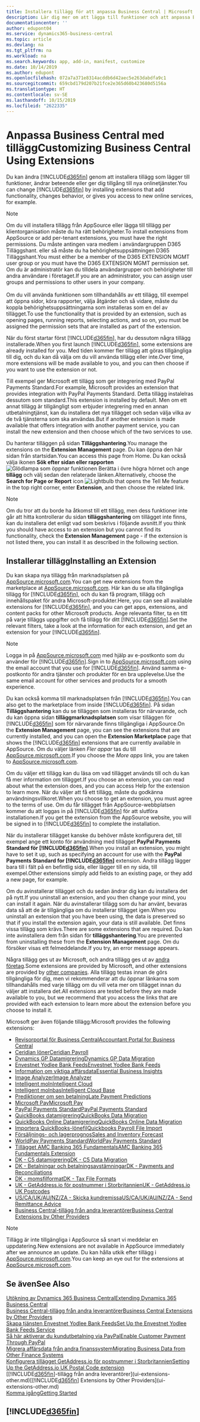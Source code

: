 ```yaml
---
title: Installera tillägg för att anpassa Business Central | Microsoft Docs
description: Lär dig mer om att lägga till funktioner och att anpassa Business Central genom att installera tillägg.
documentationcenter: ''
author: edupont04
ms.service: dynamics365-business-central
ms.topic: article
ms.devlang: na
ms.tgt_pltfrm: na
ms.workload: na
ms.search.keywords: app, add-in, manifest, customize
ms.date: 10/14/2019
ms.author: edupont
ms.openlocfilehash: 072a7a371e8314acddb6d42aec5e263dabdfa9c1
ms.sourcegitcommit: 659cbd179d207b21fce2e365d60b423680d5156a
ms.translationtype: HT
ms.contentlocale: sv-SE
ms.lasthandoff: 10/15/2019
ms.locfileid: "2622335"
---
```

# <a name="customizing-business-central-using-extensions"></a><span data-ttu-id="fb8eb-103">Anpassa Business Central med tillägg</span><span class="sxs-lookup"><span data-stu-id="fb8eb-103">Customizing Business Central Using Extensions</span></span>
<span data-ttu-id="fb8eb-104">Du kan ändra [!INCLUDE[d365fin](includes/d365fin_md.md)] genom att installera tillägg som lägger till funktioner, ändrar beteende eller ger dig tillgång till nya onlinetjänster.</span><span class="sxs-lookup"><span data-stu-id="fb8eb-104">You can change [!INCLUDE[d365fin](includes/d365fin_md.md)] by installing extensions that add functionality, changes behavior, or gives you access to new online services, for example.</span></span>

> [!NOTE]
> <span data-ttu-id="fb8eb-105">Om du vill installera tillägg från AppSource eller lägga till tillägg per klientorganisation måste du ha rätt behörigheter.</span><span class="sxs-lookup"><span data-stu-id="fb8eb-105">To install extensions from AppSource or add per-tenant extensions, you must have the right permissions.</span></span> <span data-ttu-id="fb8eb-106">Du måste antingen vara medlem i användargruppen D365 Tilläggshant. eller så måste du ha behörighetsuppsättningen D365 Tilläggshant.</span><span class="sxs-lookup"><span data-stu-id="fb8eb-106">You must either be a member of the D365 EXTENSION MGMT user group or you must have the D365 EXTENSION MGMT permission set.</span></span> <span data-ttu-id="fb8eb-107">Om du är administratör kan du tilldela användargrupper och behörigheter till andra användare i företaget.</span><span class="sxs-lookup"><span data-stu-id="fb8eb-107">If you are an administrator, you can assign user groups and permissions to other users in your company.</span></span><br /><br />
<span data-ttu-id="fb8eb-108">Om du vill använda funktionen som tillhandahålls av ett tillägg, till exempel att öppna sidor, köra rapporter, välja åtgärder och så vidare, måste du koppla behörighetsuppsättningarna som installeras som en del av tillägget.</span><span class="sxs-lookup"><span data-stu-id="fb8eb-108">To use the functionality that is provided by an extension, such as opening pages, running reports, selecting actions, and so on, you must be assigned the permission sets that are installed as part of the extension.</span></span>

<span data-ttu-id="fb8eb-109">När du först startar först [!INCLUDE[d365fin](includes/d365fin_md.md)], har du dessutom några tillägg installerade.</span><span class="sxs-lookup"><span data-stu-id="fb8eb-109">When you first launch [!INCLUDE[d365fin](includes/d365fin_md.md)], some extensions are already installed for you.</span></span> <span data-ttu-id="fb8eb-110">Med tiden kommer fler tillägg att göras tillgängliga till dig, och du kan då välja om du vill använda tillägg eller inte.</span><span class="sxs-lookup"><span data-stu-id="fb8eb-110">Over time, more extensions will be made available to you, and you can then choose if you want to use the extension or not.</span></span>

<span data-ttu-id="fb8eb-111">Till exempel ger Microsoft ett tillägg som ger integrering med PayPal Payments Standard.</span><span class="sxs-lookup"><span data-stu-id="fb8eb-111">For example, Microsoft provides an extension that provides integration with PayPal Payments Standard.</span></span> <span data-ttu-id="fb8eb-112">Detta tillägg instalelras dessutom som standard.</span><span class="sxs-lookup"><span data-stu-id="fb8eb-112">This extension is installed by default.</span></span>
<span data-ttu-id="fb8eb-113">Men om ett annat tillägg är tillgängligt som erbjuder integrering med en annan utbetalningtjänst, kan du installera det nya tillägget och sedan välja vilka av de två tjänsterna som ska användas.</span><span class="sxs-lookup"><span data-stu-id="fb8eb-113">But if another extension is made available that offers integration with another payment service, you can install the new extension and then choose which of the two services to use.</span></span>  

<span data-ttu-id="fb8eb-114">Du hanterar tilläggen på sidan **Tilläggshantering**.</span><span class="sxs-lookup"><span data-stu-id="fb8eb-114">You manage the extensions on the **Extension Management** page.</span></span> <span data-ttu-id="fb8eb-115">Du kan öppna den här sidan från startsidan.</span><span class="sxs-lookup"><span data-stu-id="fb8eb-115">You can access this page from Home.</span></span> <span data-ttu-id="fb8eb-116">Du kan också välja ikonen **Sök efter sidan eller rapporten** ![Glödlampa som öppnar funktionen Berätta](media/ui-search/search_small.png "Berätta vad du vill göra") i övre högra hörnet och ange **tillägg** och välj sedan den relaterade länken.</span><span class="sxs-lookup"><span data-stu-id="fb8eb-116">Alternatively, choose the **Search for Page or Report** icon ![Lightbulb that opens the Tell Me feature](media/ui-search/search_small.png "Tell me what you want to do") in the top right corner, enter **Extension**, and then choose the related link.</span></span>  

> [!NOTE]  
>   <span data-ttu-id="fb8eb-117">Om du tror att du borde ha åtkomst till ett tillägg, men dess funktioner inte går att hitta kontrollerar du sidan **tilläggshantering** om tillägget inte finns, kan du installera det enligt vad som beskrivs i följande avsnitt.</span><span class="sxs-lookup"><span data-stu-id="fb8eb-117">If you think you should have access to an extension but you cannot find its functionality, check the **Extension Management** page - if the extension is not listed there, you can install it as described in the following section.</span></span>  

## <a name="installing-an-extension"></a><span data-ttu-id="fb8eb-118">Installerar tillägg</span><span class="sxs-lookup"><span data-stu-id="fb8eb-118">Installing an Extension</span></span>
<span data-ttu-id="fb8eb-119">Du kan skapa nya tillägg från marknadsplatsen på [AppSource.microsoft.com](https://appsource.microsoft.com/en-us/marketplace/apps?src=dynamics365website&product=dynamics-365-business-central).</span><span class="sxs-lookup"><span data-stu-id="fb8eb-119">You can get new extensions from the marketplace at [AppSource.microsoft.com](https://appsource.microsoft.com/en-us/marketplace/apps?src=dynamics365website&product=dynamics-365-business-central).</span></span> <span data-ttu-id="fb8eb-120">Här kan du se alla tillgängliga tillägg för [!INCLUDE[d365fin](includes/d365fin_md.md)], och du kan få program, tillägg och innehållspaket för andra Microsoft-produkter.</span><span class="sxs-lookup"><span data-stu-id="fb8eb-120">Here, you can see all available extensions for [!INCLUDE[d365fin](includes/d365fin_md.md)], and you can get apps, extensions, and content packs for other Microsoft products.</span></span> <span data-ttu-id="fb8eb-121">Ange relevanta filter, ta en titt på varje tilläggs uppgifter och få tillägg för ditt [!INCLUDE[d365fin](includes/d365fin_md.md)].</span><span class="sxs-lookup"><span data-stu-id="fb8eb-121">Set the relevant filters, take a look at the information for each extension, and get an extension for your [!INCLUDE[d365fin](includes/d365fin_md.md)].</span></span>  
> [!NOTE]  
>   <span data-ttu-id="fb8eb-122">Logga in på [AppSource.microsoft.com](https://appsource.microsoft.com/) med hjälp av e-postkonto som du använder för [!INCLUDE[d365fin](includes/d365fin_md.md)].</span><span class="sxs-lookup"><span data-stu-id="fb8eb-122">Sign in to [AppSource.microsoft.com](https://appsource.microsoft.com/) using the email account that you use for [!INCLUDE[d365fin](includes/d365fin_md.md)].</span></span> <span data-ttu-id="fb8eb-123">Använd samma e-postkonto för andra tjänster och produkter för en bra upplevelse.</span><span class="sxs-lookup"><span data-stu-id="fb8eb-123">Use the same email account for other services and products for a smooth experience.</span></span>  

<span data-ttu-id="fb8eb-124">Du kan också komma till marknadsplatsen från [!INCLUDE[d365fin](includes/d365fin_md.md)].</span><span class="sxs-lookup"><span data-stu-id="fb8eb-124">You can also get to the marketplace from inside [!INCLUDE[d365fin](includes/d365fin_md.md)].</span></span> <span data-ttu-id="fb8eb-125">På sidan **Tilläggshantering** kan du se tilläggen som installeras för närvarande, och du kan öppna sidan **tilläggmarknadsplatsen** som visar tilläggen för [!INCLUDE[d365fin](includes/d365fin_md.md)] som för närvarande finns tillgängliga i AppSource.</span><span class="sxs-lookup"><span data-stu-id="fb8eb-125">On the **Extension Management** page, you can see the extensions that are currently installed, and you can open the **Extension Marketplace** page that shows the [!INCLUDE[d365fin](includes/d365fin_md.md)] extensions that are currently available in AppSource.</span></span> <span data-ttu-id="fb8eb-126">Om du väljer länken *Fler appar* tas du till [AppSource.microsoft.com](https://appsource.microsoft.com/en-us/marketplace/apps?product=dynamics-365%3Bdynamics-365-for-financials&page=1).</span><span class="sxs-lookup"><span data-stu-id="fb8eb-126">If you choose the *More apps* link, you are taken to [AppSource.microsoft.com](https://appsource.microsoft.com/en-us/marketplace/apps?product=dynamics-365%3Bdynamics-365-for-financials&page=1).</span></span>  

<span data-ttu-id="fb8eb-127">Om du väljer ett tillägg kan du läsa om vad tillägget används till och du kan få mer information om tillägget.</span><span class="sxs-lookup"><span data-stu-id="fb8eb-127">If you choose an extension, you can read about what the extension does, and you can access Help for the extension to learn more.</span></span> <span data-ttu-id="fb8eb-128">När du väljer att få ett tillägg, måste du godkänna användningsvillkoret.</span><span class="sxs-lookup"><span data-stu-id="fb8eb-128">When you choose to get an extension, you must agree to the terms of use.</span></span> <span data-ttu-id="fb8eb-129">Om du får tillägget från AppSource-webbplatsen kommer du att loggas in på [!INCLUDE[d365fin](includes/d365fin_md.md)] för att slutföra installationen.</span><span class="sxs-lookup"><span data-stu-id="fb8eb-129">If you get the extension from the AppSource website, you will be signed in to [!INCLUDE[d365fin](includes/d365fin_md.md)] to complete the installation.</span></span>  

<span data-ttu-id="fb8eb-130">När du installerar tillägget kanske du behöver måste konfigurera det, till exempel ange ett konto för användning med tillägget **PayPal Payments Standard för [!INCLUDE[d365fin](includes/d365fin_md.md)]**.</span><span class="sxs-lookup"><span data-stu-id="fb8eb-130">When you install an extension, you might have to set it up, such as specifying an account for use with the **PayPal Payments Standard for [!INCLUDE[d365fin](includes/d365fin_md.md)]** extension.</span></span>
<span data-ttu-id="fb8eb-131">Andra tillägg lägger bara till i fält på en befintlig sida, eller lägger till en ny sida, till exempel.</span><span class="sxs-lookup"><span data-stu-id="fb8eb-131">Other extensions simply add fields to an existing page, or they add a new page, for example.</span></span>   

<span data-ttu-id="fb8eb-132">Om du avinstallerar tillägget och du sedan ändrar dig kan du installera det på nytt.</span><span class="sxs-lookup"><span data-stu-id="fb8eb-132">If you uninstall an extension, and you then change your mind, you can install it again.</span></span> <span data-ttu-id="fb8eb-133">När du avinstallerar tillägg som du har använt, bevaras data så att de är tillgängliga om du installerar tillägget igen.</span><span class="sxs-lookup"><span data-stu-id="fb8eb-133">When you uninstall an extension that you have been using, the data is preserved so that if you install the extension again, your data is still available.</span></span> <span data-ttu-id="fb8eb-134">Det finns vissa tillägg som krävs.</span><span class="sxs-lookup"><span data-stu-id="fb8eb-134">There are some extensions that are required.</span></span> <span data-ttu-id="fb8eb-135">Du kan inte avinstallera dem från sidan för **tilläggshantering**.</span><span class="sxs-lookup"><span data-stu-id="fb8eb-135">You are prevented from uninstalling these from the **Extension Management** page.</span></span> <span data-ttu-id="fb8eb-136">Om du försöker visas ett felmeddelande.</span><span class="sxs-lookup"><span data-stu-id="fb8eb-136">If you try, an error message appears.</span></span>  

<span data-ttu-id="fb8eb-137">Några tillägg ges ut av Microsoft, och andra tillägg ges ut av [andra företag](ui-extensions-other.md).</span><span class="sxs-lookup"><span data-stu-id="fb8eb-137">Some extensions are provided by Microsoft, and other extensions are provided by [other companies](ui-extensions-other.md).</span></span> <span data-ttu-id="fb8eb-138">Alla tillägg testas innan de görs tillgängliga för dig, men vi rekommenderar att du öppnar länkarna som tillhandahålls med varje tillägg om du vill veta mer om tillägget innan du väljer att installera det.</span><span class="sxs-lookup"><span data-stu-id="fb8eb-138">All extensions are tested before they are made available to you, but we recommend that you access the links that are provided with each extension to learn more about the extension before you choose to install it.</span></span>  

<span data-ttu-id="fb8eb-139">Microsoft ger även följande tillägg:</span><span class="sxs-lookup"><span data-stu-id="fb8eb-139">Microsoft provides the following extensions:</span></span>  

* [<span data-ttu-id="fb8eb-140">Revisorportal för Business Central</span><span class="sxs-lookup"><span data-stu-id="fb8eb-140">Accountant Portal for Business Central</span></span>](ui-extensions-accountant-portal.md)
* [<span data-ttu-id="fb8eb-141">Ceridian löner</span><span class="sxs-lookup"><span data-stu-id="fb8eb-141">Ceridian Payroll</span></span>](ui-extensions-ceridian-payroll.md)
* [<span data-ttu-id="fb8eb-142">Dynamics GP Datamigrering</span><span class="sxs-lookup"><span data-stu-id="fb8eb-142">Dynamics GP Data Migration</span></span>](ui-extensions-dynamicsgp-data-migration.md)
* [<span data-ttu-id="fb8eb-143">Envestnet Yodlee Bank Feeds</span><span class="sxs-lookup"><span data-stu-id="fb8eb-143">Envestnet Yodlee Bank Feeds</span></span>](ui-extensions-yodlee-bank-feeds.md)
* [<span data-ttu-id="fb8eb-144">Information om viktiga affärsdata</span><span class="sxs-lookup"><span data-stu-id="fb8eb-144">Essential Business Insights</span></span>](ui-extensions-essential-business-insights.md)
* [<span data-ttu-id="fb8eb-145">Image Analyzer</span><span class="sxs-lookup"><span data-stu-id="fb8eb-145">Image Analyzer</span></span>](ui-extensions-image-analyzer.md)
* [<span data-ttu-id="fb8eb-146">Intelligent moln</span><span class="sxs-lookup"><span data-stu-id="fb8eb-146">Intelligent Cloud</span></span>](ui-extensions-data-replication.md)
* [<span data-ttu-id="fb8eb-147">Intelligent molnbas</span><span class="sxs-lookup"><span data-stu-id="fb8eb-147">Intelligent Cloud Base</span></span>](ui-extensions-intelligent-cloud.md)
* [<span data-ttu-id="fb8eb-148">Prediktioner om sen betalning</span><span class="sxs-lookup"><span data-stu-id="fb8eb-148">Late Payment Predictions</span></span>](ui-extensions-late-payment-prediction.md)
* [<span data-ttu-id="fb8eb-149">Microsoft Pay</span><span class="sxs-lookup"><span data-stu-id="fb8eb-149">Microsoft Pay</span></span>](ui-extensions-microsoft-pay-payments.md)
* [<span data-ttu-id="fb8eb-150">PayPal Payments Standard</span><span class="sxs-lookup"><span data-stu-id="fb8eb-150">PayPal Payments Standard</span></span>](ui-extensions-paypal-payments-standard.md)
* [<span data-ttu-id="fb8eb-151">QuickBooks datamigrering</span><span class="sxs-lookup"><span data-stu-id="fb8eb-151">QuickBooks Data Migration</span></span>](ui-extensions-quickbooks-data-migration.md)
* [<span data-ttu-id="fb8eb-152">QuickBooks Online Datamigrering</span><span class="sxs-lookup"><span data-stu-id="fb8eb-152">QuickBooks Online Data Migration</span></span>](ui-extensions-quickbooks-online-data-migration.md)
* [<span data-ttu-id="fb8eb-153">Importera QuickBooks-lönefil</span><span class="sxs-lookup"><span data-stu-id="fb8eb-153">Quickbooks Payroll File Import</span></span>](ui-extensions-quickbooks-payroll.md)
* [<span data-ttu-id="fb8eb-154">Försäljnings- och lagerprognos</span><span class="sxs-lookup"><span data-stu-id="fb8eb-154">Sales and Inventory Forecast</span></span>](ui-extensions-sales-forecast.md)
* [<span data-ttu-id="fb8eb-155">WorldPay Payments Standard</span><span class="sxs-lookup"><span data-stu-id="fb8eb-155">WorldPay Payments Standard</span></span>](ui-extensions-worldpay-payments-standard.md)
* [<span data-ttu-id="fb8eb-156">Tillägget AMC Banking 365 Fundamentals</span><span class="sxs-lookup"><span data-stu-id="fb8eb-156">AMC Banking 365 Fundamentals Extension</span></span>](ui-extensions-amc-banking.md)
* [<span data-ttu-id="fb8eb-157">DK - C5 datamigrering</span><span class="sxs-lookup"><span data-stu-id="fb8eb-157">DK - C5 Data Migration</span></span>](ui-extensions-c5-data-migration.md)
* [<span data-ttu-id="fb8eb-158">DK - Betalningar och betalningsavstämningar</span><span class="sxs-lookup"><span data-stu-id="fb8eb-158">DK - Payments and Reconciliations</span></span>](ui-extensions-payments-reconciliation-formats-dk.md)
* [<span data-ttu-id="fb8eb-159">DK - momsfilformat</span><span class="sxs-lookup"><span data-stu-id="fb8eb-159">DK - Tax File Formats</span></span>](ui-extensions-tax-file-formats-dk.md)
* [<span data-ttu-id="fb8eb-160">UK - GetAddress.io för postnummer i Storbritannien</span><span class="sxs-lookup"><span data-stu-id="fb8eb-160">UK - GetAddress.io UK Postcodes</span></span>](ui-extensions-getaddressio.md)
* [<span data-ttu-id="fb8eb-161">US/CA/UK/AU/NZ/ZA - Skicka kundremissa</span><span class="sxs-lookup"><span data-stu-id="fb8eb-161">US/CA/UK/AU/NZ/ZA - Send Remittance Advice</span></span>](ui-extensions-send-remittance-advice.md)
* [<span data-ttu-id="fb8eb-162">Business Central-tillägg från andra leverantörer</span><span class="sxs-lookup"><span data-stu-id="fb8eb-162">Business Central Extensions by Other Providers</span></span>](ui-extensions-other.md)

> [!NOTE]  
>  <span data-ttu-id="fb8eb-163">Tillägg är inte tillgängliga i AppSource så snart vi meddelar en uppdatering.</span><span class="sxs-lookup"><span data-stu-id="fb8eb-163">New extensions are not available in AppSource immediately after we announce an update.</span></span> <span data-ttu-id="fb8eb-164">Du kan hålla utkik efter tillägg i [AppSource.microsoft.com](https://appsource.microsoft.com/en-us/marketplace/apps?product=dynamics-365%3Bdynamics-365-for-financials&page=1).</span><span class="sxs-lookup"><span data-stu-id="fb8eb-164">You can keep an eye out for the extensions at [AppSource.microsoft.com](https://appsource.microsoft.com/en-us/marketplace/apps?product=dynamics-365%3Bdynamics-365-for-financials&page=1).</span></span>

## <a name="see-also"></a><span data-ttu-id="fb8eb-165">Se även</span><span class="sxs-lookup"><span data-stu-id="fb8eb-165">See Also</span></span>
[<span data-ttu-id="fb8eb-166">Utökning av Dynamics 365 Business Central</span><span class="sxs-lookup"><span data-stu-id="fb8eb-166">Extending Dynamics 365 Business Central</span></span>](about-develop-extensions.md)  
[<span data-ttu-id="fb8eb-167">Business Central-tillägg från andra leverantörer</span><span class="sxs-lookup"><span data-stu-id="fb8eb-167">Business Central Extensions by Other Providers</span></span>](ui-extensions-other.md)  
[<span data-ttu-id="fb8eb-168">Skapa tjänsten Envestnet Yodlee Bank Feeds</span><span class="sxs-lookup"><span data-stu-id="fb8eb-168">Set Up the Envestnet Yodlee Bank Feeds Service</span></span>](bank-how-setup-bank-statement-service.md)  
[<span data-ttu-id="fb8eb-169">Så här aktiverar du kundutbetalning via PayPal</span><span class="sxs-lookup"><span data-stu-id="fb8eb-169">Enable Customer Payment Through PayPal</span></span>](sales-how-enable-payment-service-extensions.md)  
[<span data-ttu-id="fb8eb-170">Migrera affärsdata från andra finanssystem</span><span class="sxs-lookup"><span data-stu-id="fb8eb-170">Migrating Business Data from Other Finance Systems</span></span>](across-import-data-configuration-packages.md)  
[<span data-ttu-id="fb8eb-171">Konfigurera tillägget GetAddress.io för postnummer i Storbritannien</span><span class="sxs-lookup"><span data-stu-id="fb8eb-171">Setting Up the GetAddress.io UK Postal Code extension</span></span>](LocalFunctionality/UnitedKingdom/uk-setup-postal-code-service.md)  
<span data-ttu-id="fb8eb-172">[[!INCLUDE[d365fin](includes/d365fin_md.md)]-tillägg från andra leverantörer](ui-extensions-other.md)</span><span class="sxs-lookup"><span data-stu-id="fb8eb-172">[[!INCLUDE[d365fin](includes/d365fin_md.md)] Extensions by Other Providers](ui-extensions-other.md)</span></span>  
[<span data-ttu-id="fb8eb-173">Komma igång</span><span class="sxs-lookup"><span data-stu-id="fb8eb-173">Getting Started</span></span>](product-get-started.md)  

## [!INCLUDE[d365fin](includes/free_trial_md.md)]  
